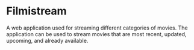 # Filmistream
 A web application used for streaming different categories of movies. The application can be used to stream movies that are most recent, updated, upcoming, and already available.
